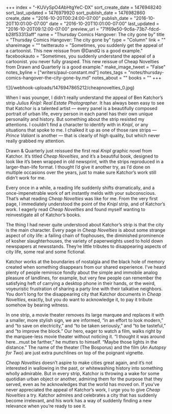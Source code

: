 +++
index = "-KUVySpO4AbHtgYeC-DX"
sort_create_date = 1476948240
sort_last_updated = 1476979920
sort_publish_date = 1476982860
create_date = "2016-10-20T00:24:00-07:00"
publish_date = "2016-10-20T10:01:00-07:00"
date = "2016-10-20T10:01:00-07:00"
last_updated = "2016-10-20T09:12:00-07:00"
preview_url = "71f69e50-9c6a-73b7-fdcd-b28f53313aff"
name = "Thursday Comics Hangover: The city gone by"
title = "Thursday Comics Hangover: The city gone by"
type = "Column"
link = ""
shareimage = ""
twitterauto = "Sometimes, you suddenly get the appeal of a cartoonist. This new reissue from @DandQ is a good example."
facebookauto = "Sometimes, you suddenly understand the appeal of a cartoonist. you never fully grasped. This new reissue of Cheap Novelties from Drawn and Quarterly is a good example."
make_image_tweet = "False"
notes_byline = ["writers/paul-constant.md"]
notes_tags = "notes/thursday-comics-hangover-the-city-gone-by.md"
notes_about = ""
books = ""
+++
<p class="image">![](/webhook-uploads/1476947865212/cheapnovelties_0.jpg)</p>

When I was younger, I didn’t really understand the appeal of Ben Katchor’s strip *Julius Knipl: Real Estate Photographer*. It has always been easy to see that Katchor is a talented artist — every panel is a beautifully composed portrait of urban life, every person in each panel has their own unique personality and history. But something about the strip resisted my attentions. I couldn’t find a character to identify with in *Knipl*, or any situations that spoke to me. I chalked it up as one of those rare strips — *Prince Valiant* is another — that is clearly of high quality, but which never really grabbed my attention.

Drawn & Quarterly just reissued the first real *Knipl* graphic novel from Katchor. It’s titled *Cheap Novelties*, and it’s a beautiful book, designed to look like it’s been wrapped in old newsprint, with the strips reproduced in a larger-than-life format. I thought I’d give it another try, as I’d done on multiple occasions over the years, just to make sure Katchor’s work still didn’t work for me.

Every once in a while, a reading life suddenly shifts dramatically, and a once-impenetrable work of art instantly melds with your subconscious. That’s what reading *Cheap Novelties* was like for me. From the very first page, I immediately understood the point of the *Knipl* strip, and of Katchor’s work. I eagerly read *Cheap Novelties* and found myself wanting to reinvestigate all of Katchor’s books.

The thing I had never quite understood about Katchor’s strip is that the city is the main character. Every page in *Cheap Novelties* is about some strange aspect of city life: a failing chain of flophouses, the diminished prominence of kosher slaughterhouses, the variety of paperweights used to hold down newspapers at newsstands. They’re little tributes to disappearing aspects of city life, some real and some fictional.

Katchor works at the boundaries of nostalgia and the black hole of memory created when something disappears from our shared experience. I’ve heard plenty of people reminisce fondly about the simple and immobile analog pleasure of landlines, for example, but very few people can remember the satisfying heft of carrying a desktop phone in their hands, or the weird, voyeuristic frustration of sharing a party line with their talkative neighbors. You don’t long for the disappearing city that Katchor documents in *Cheap Novelties*, exactly, but you do want to acknowledge it, to pay it tribute somehow by bearing witness.

In one strip, a movie theater removes its large marquee and replaces it with a smaller, more stylish sign, we are informed, “in an effort to look modern,” and “to save on electricity,” and “to be taken seriously,” and “to be tasteful,” and “to improve the block.” Our hero, eager to watch a film, walks right by the marquee-less movie theater without noticing it. “I thought it was around here…must be farther,” he mutters to himself. “Maybe those lights in the distance.” The name of the theater (The Bosporus) and the film (*An Autopsy for Two*) are just extra punchlines on top of the poignant vignette.

*Cheap Novelties* doesn’t aspire to make cities great again, and it’s not interested in wallowing in the past, or whitewashing history into something wholly admirable. But in every strip, Katchor is throwing a wake for some quotidian urban object or another, admiring them for the purpose that they served, even as he acknowledges that the world has moved on. If you’ve never appreciated the appeal of Katchor’s work, I urge you to give *Cheap Novelties* a try. Katchor admires and celebrates a city that has suddenly become irrelevant, and his work has a way of suddenly finding a new relevance when you’re ready to see it.